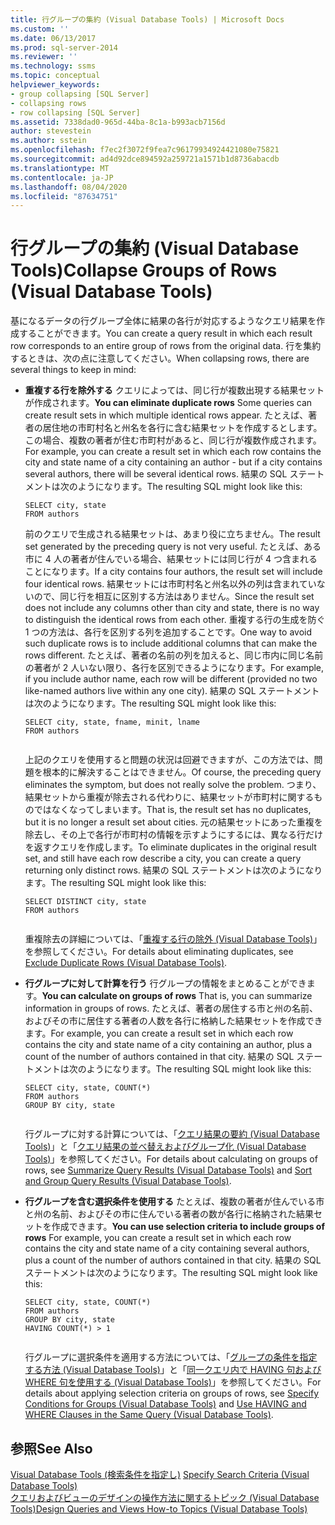 ```yaml
---
title: 行グループの集約 (Visual Database Tools) | Microsoft Docs
ms.custom: ''
ms.date: 06/13/2017
ms.prod: sql-server-2014
ms.reviewer: ''
ms.technology: ssms
ms.topic: conceptual
helpviewer_keywords:
- group collapsing [SQL Server]
- collapsing rows
- row collapsing [SQL Server]
ms.assetid: 7338dad0-965d-44ba-8c1a-b993acb7156d
author: stevestein
ms.author: sstein
ms.openlocfilehash: f7ec2f3072f9fea7c96179934924421080e75821
ms.sourcegitcommit: ad4d92dce894592a259721a1571b1d8736abacdb
ms.translationtype: MT
ms.contentlocale: ja-JP
ms.lasthandoff: 08/04/2020
ms.locfileid: "87634751"
---
```

# <a name="collapse-groups-of-rows-visual-database-tools"></a><span data-ttu-id="f77fa-102">行グループの集約 (Visual Database Tools)</span><span class="sxs-lookup"><span data-stu-id="f77fa-102">Collapse Groups of Rows (Visual Database Tools)</span></span>
  <span data-ttu-id="f77fa-103">基になるデータの行グループ全体に結果の各行が対応するようなクエリ結果を作成することができます。</span><span class="sxs-lookup"><span data-stu-id="f77fa-103">You can create a query result in which each result row corresponds to an entire group of rows from the original data.</span></span> <span data-ttu-id="f77fa-104">行を集約するときは、次の点に注意してください。</span><span class="sxs-lookup"><span data-stu-id="f77fa-104">When collapsing rows, there are several things to keep in mind:</span></span>  
  
-   <span data-ttu-id="f77fa-105">**重複する行を除外する** クエリによっては、同じ行が複数出現する結果セットが作成されます。</span><span class="sxs-lookup"><span data-stu-id="f77fa-105">**You can eliminate duplicate rows** Some queries can create result sets in which multiple identical rows appear.</span></span> <span data-ttu-id="f77fa-106">たとえば、著者の居住地の市町村名と州名を各行に含む結果セットを作成するとします。この場合、複数の著者が住む市町村があると、同じ行が複数作成されます。</span><span class="sxs-lookup"><span data-stu-id="f77fa-106">For example, you can create a result set in which each row contains the city and state name of a city containing an author - but if a city contains several authors, there will be several identical rows.</span></span> <span data-ttu-id="f77fa-107">結果の SQL ステートメントは次のようになります。</span><span class="sxs-lookup"><span data-stu-id="f77fa-107">The resulting SQL might look like this:</span></span>  
  
    ```  
    SELECT city, state  
    FROM authors  
    ```  
  
     <span data-ttu-id="f77fa-108">前のクエリで生成される結果セットは、あまり役に立ちません。</span><span class="sxs-lookup"><span data-stu-id="f77fa-108">The result set generated by the preceding query is not very useful.</span></span> <span data-ttu-id="f77fa-109">たとえば、ある市に 4 人の著者が住んでいる場合、結果セットには同じ行が 4 つ含まれることになります。</span><span class="sxs-lookup"><span data-stu-id="f77fa-109">If a city contains four authors, the result set will include four identical rows.</span></span> <span data-ttu-id="f77fa-110">結果セットには市町村名と州名以外の列は含まれていないので、同じ行を相互に区別する方法はありません。</span><span class="sxs-lookup"><span data-stu-id="f77fa-110">Since the result set does not include any columns other than city and state, there is no way to distinguish the identical rows from each other.</span></span> <span data-ttu-id="f77fa-111">重複する行の生成を防ぐ 1 つの方法は、各行を区別する列を追加することです。</span><span class="sxs-lookup"><span data-stu-id="f77fa-111">One way to avoid such duplicate rows is to include additional columns that can make the rows different.</span></span> <span data-ttu-id="f77fa-112">たとえば、著者の名前の列を加えると、同じ市内に同じ名前の著者が 2 人いない限り、各行を区別できるようになります。</span><span class="sxs-lookup"><span data-stu-id="f77fa-112">For example, if you include author name, each row will be different (provided no two like-named authors live within any one city).</span></span> <span data-ttu-id="f77fa-113">結果の SQL ステートメントは次のようになります。</span><span class="sxs-lookup"><span data-stu-id="f77fa-113">The resulting SQL might look like this:</span></span>  
  
    ```  
    SELECT city, state, fname, minit, lname  
    FROM authors  
  
    ```  
  
     <span data-ttu-id="f77fa-114">上記のクエリを使用すると問題の状況は回避できますが、この方法では、問題を根本的に解決することはできません。</span><span class="sxs-lookup"><span data-stu-id="f77fa-114">Of course, the preceding query eliminates the symptom, but does not really solve the problem.</span></span> <span data-ttu-id="f77fa-115">つまり、結果セットから重複が除去される代わりに、結果セットが市町村に関するものではなくなってしまいます。</span><span class="sxs-lookup"><span data-stu-id="f77fa-115">That is, the result set has no duplicates, but it is no longer a result set about cities.</span></span> <span data-ttu-id="f77fa-116">元の結果セットにあった重複を除去し、その上で各行が市町村の情報を示すようにするには、異なる行だけを返すクエリを作成します。</span><span class="sxs-lookup"><span data-stu-id="f77fa-116">To eliminate duplicates in the original result set, and still have each row describe a city, you can create a query returning only distinct rows.</span></span> <span data-ttu-id="f77fa-117">結果の SQL ステートメントは次のようになります。</span><span class="sxs-lookup"><span data-stu-id="f77fa-117">The resulting SQL might look like this:</span></span>  
  
    ```  
    SELECT DISTINCT city, state  
    FROM authors  
  
    ```  
  
     <span data-ttu-id="f77fa-118">重複除去の詳細については、「[重複する行の除外 (Visual Database Tools)](visual-database-tools.md)」を参照してください。</span><span class="sxs-lookup"><span data-stu-id="f77fa-118">For details about eliminating duplicates, see [Exclude Duplicate Rows &#40;Visual Database Tools&#41;](visual-database-tools.md).</span></span>  
  
-   <span data-ttu-id="f77fa-119">**行グループに対して計算を行う** 行グループの情報をまとめることができます。</span><span class="sxs-lookup"><span data-stu-id="f77fa-119">**You can calculate on groups of rows** That is, you can summarize information in groups of rows.</span></span> <span data-ttu-id="f77fa-120">たとえば、著者の居住する市と州の名前、およびその市に居住する著者の人数を各行に格納した結果セットを作成できます。</span><span class="sxs-lookup"><span data-stu-id="f77fa-120">For example, you can create a result set in which each row contains the city and state name of a city containing an author, plus a count of the number of authors contained in that city.</span></span> <span data-ttu-id="f77fa-121">結果の SQL ステートメントは次のようになります。</span><span class="sxs-lookup"><span data-stu-id="f77fa-121">The resulting SQL might look like this:</span></span>  
  
    ```  
    SELECT city, state, COUNT(*)  
    FROM authors  
    GROUP BY city, state  
  
    ```  
  
     <span data-ttu-id="f77fa-122">行グループに対する計算については、「[クエリ結果の要約 (Visual Database Tools)](summarize-query-results-visual-database-tools.md)」と「[クエリ結果の並べ替えおよびグループ化 (Visual Database Tools)](sort-and-group-query-results-visual-database-tools.md)」を参照してください。</span><span class="sxs-lookup"><span data-stu-id="f77fa-122">For details about calculating on groups of rows, see [Summarize Query Results &#40;Visual Database Tools&#41;](summarize-query-results-visual-database-tools.md) and [Sort and Group Query Results &#40;Visual Database Tools&#41;](sort-and-group-query-results-visual-database-tools.md).</span></span>  
  
-   <span data-ttu-id="f77fa-123">**行グループを含む選択条件を使用する** たとえば、複数の著者が住んでいる市と州の名前、およびその市に住んでいる著者の数が各行に格納された結果セットを作成できます。</span><span class="sxs-lookup"><span data-stu-id="f77fa-123">**You can use selection criteria to include groups of rows** For example, you can create a result set in which each row contains the city and state name of a city containing several authors, plus a count of the number of authors contained in that city.</span></span> <span data-ttu-id="f77fa-124">結果の SQL ステートメントは次のようになります。</span><span class="sxs-lookup"><span data-stu-id="f77fa-124">The resulting SQL might look like this:</span></span>  
  
    ```  
    SELECT city, state, COUNT(*)  
    FROM authors  
    GROUP BY city, state  
    HAVING COUNT(*) > 1  
  
    ```  
  
     <span data-ttu-id="f77fa-125">行グループに選択条件を適用する方法については、「[グループの条件を指定する方法 (Visual Database Tools)](specify-conditions-for-groups-visual-database-tools.md)」と「[同一クエリ内で HAVING 句および WHERE 句を使用する (Visual Database Tools)](use-having-and-where-clauses-in-the-same-query-visual-database-tools.md)」を参照してください。</span><span class="sxs-lookup"><span data-stu-id="f77fa-125">For details about applying selection criteria on groups of rows, see [Specify Conditions for Groups &#40;Visual Database Tools&#41;](specify-conditions-for-groups-visual-database-tools.md) and [Use HAVING and WHERE Clauses in the Same Query &#40;Visual Database Tools&#41;](use-having-and-where-clauses-in-the-same-query-visual-database-tools.md).</span></span>  
  
## <a name="see-also"></a><span data-ttu-id="f77fa-126">参照</span><span class="sxs-lookup"><span data-stu-id="f77fa-126">See Also</span></span>  
 <span data-ttu-id="f77fa-127">[Visual Database Tools &#40;検索条件を指定し&#41;](specify-search-criteria-visual-database-tools.md) </span><span class="sxs-lookup"><span data-stu-id="f77fa-127">[Specify Search Criteria &#40;Visual Database Tools&#41;](specify-search-criteria-visual-database-tools.md) </span></span>  
 [<span data-ttu-id="f77fa-128">クエリおよびビューのデザインの操作方法に関するトピック (Visual Database Tools)</span><span class="sxs-lookup"><span data-stu-id="f77fa-128">Design Queries and Views How-to Topics &#40;Visual Database Tools&#41;</span></span>](design-queries-and-views-how-to-topics-visual-database-tools.md)  
  
  
